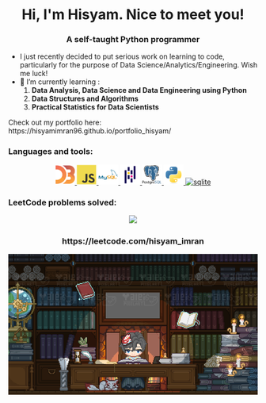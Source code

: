 
<h1 align="center">Hi, I'm Hisyam. Nice to meet you!</h1>
<h3 align="center">A self-taught Python programmer</h3>

- I just recently decided to put serious work on learning to code, particularly for the purpose of Data Science/Analytics/Engineering. Wish me luck!
- 🌱 I’m currently learning :
  1) **Data Analysis, Data Science and Data Engineering using Python**
  2) **Data Structures and Algorithms**
  3) **Practical Statistics for Data Scientists**
<p align="left"> Check out my portfolio here: https://hisyamimran96.github.io/portfolio_hisyam/
</p>

<h3 align="left">Languages and tools:</h3>
<p align="center"> <a href="https://d3js.org/" target="_blank" rel="noreferrer"> <img src="https://raw.githubusercontent.com/devicons/devicon/master/icons/d3js/d3js-original.svg" alt="d3js" width="40" height="40"/> </a> <a href="https://developer.mozilla.org/en-US/docs/Web/JavaScript" target="_blank" rel="noreferrer"> <img src="https://raw.githubusercontent.com/devicons/devicon/master/icons/javascript/javascript-original.svg" alt="javascript" width="40" height="40"/> </a> <a href="https://www.mysql.com/" target="_blank" rel="noreferrer"> <img src="https://raw.githubusercontent.com/devicons/devicon/master/icons/mysql/mysql-original-wordmark.svg" alt="mysql" width="40" height="40"/> </a> <a href="https://pandas.pydata.org/" target="_blank" rel="noreferrer"> <img src="https://raw.githubusercontent.com/devicons/devicon/2ae2a900d2f041da66e950e4d48052658d850630/icons/pandas/pandas-original.svg" alt="pandas" width="40" height="40"/> </a> <a href="https://www.postgresql.org" target="_blank" rel="noreferrer"> <img src="https://raw.githubusercontent.com/devicons/devicon/master/icons/postgresql/postgresql-original-wordmark.svg" alt="postgresql" width="40" height="40"/> </a> <a href="https://www.python.org" target="_blank" rel="noreferrer"> <img src="https://raw.githubusercontent.com/devicons/devicon/master/icons/python/python-original.svg" alt="python" width="40" height="40"/> </a> <a href="https://www.sqlite.org/" target="_blank" rel="noreferrer"> <img src="https://www.vectorlogo.zone/logos/sqlite/sqlite-icon.svg" alt="sqlite" width="40" height="40"/> </a> </p>

<h3 align="left"> LeetCode problems solved:</h3>

<p align="center">
  <img src = "https://leetcard.jacoblin.cool/hisyam_imran?theme=dark&font=PT%20Mono&ext=heatmap&align=center">
</p>

<h3 align="center">https://leetcode.com/hisyam_imran</h3>

<p align="center">
  <img src = "https://github.com/hisyamimran96/hisyamimran96/blob/main/resources/study-gif.gif">
</p>
